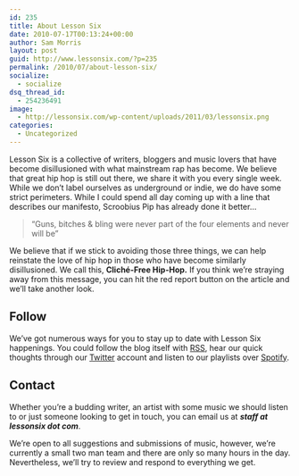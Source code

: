 ```yaml
---
id: 235
title: About Lesson Six
date: 2010-07-17T00:13:24+00:00
author: Sam Morris
layout: post
guid: http://www.lessonsix.com/?p=235
permalink: /2010/07/about-lesson-six/
socialize:
  - socialize
dsq_thread_id:
  - 254236491
image:
  - http://lessonsix.com/wp-content/uploads/2011/03/lessonsix.png
categories:
  - Uncategorized
---
```

Lesson Six is a collective of writers, bloggers and music lovers that have become disillusioned with what mainstream rap has become. We believe that great hip hop is still out there, we share it with you every single week. While we don&#8217;t label ourselves as underground or indie, we do have some strict perimeters. While I could spend all day coming up with a line that describes our manifesto, Scroobius Pip has already done it better&#8230;

<!--more-->

> &#8220;Guns, bitches & bling were never part of the four elements and never will be&#8221;

We believe that if we stick to avoiding those three things, we can help reinstate the love of hip hop in those who have become similarly disillusioned. We call this, **Cliché-Free Hip-Hop.** If you think we&#8217;re straying away from this message, you can hit the red report button on the article and we&#8217;ll take another look.

## Follow

We&#8217;ve got numerous ways for you to stay up to date with Lesson Six happenings. You could follow the blog itself with [RSS](http://www.lessonsix.com/feed/), hear our quick thoughts through our [Twitter](http://www.twitter.com/lesson6) account and listen to our playlists over [Spotify](http://open.spotify.com/user/purplesteve/playlist/3DBFknm83jq7JEGPMHXpq9).

## Contact

Whether you&#8217;re a budding writer, an artist with some music we should listen to or just someone looking to get in touch, you can email us at **_staff at lessonsix dot com_**.

We&#8217;re open to all suggestions and submissions of music, however, we&#8217;re currently a small two man team and there are only so many hours in the day. Nevertheless, we&#8217;ll try to review and respond to everything we get.